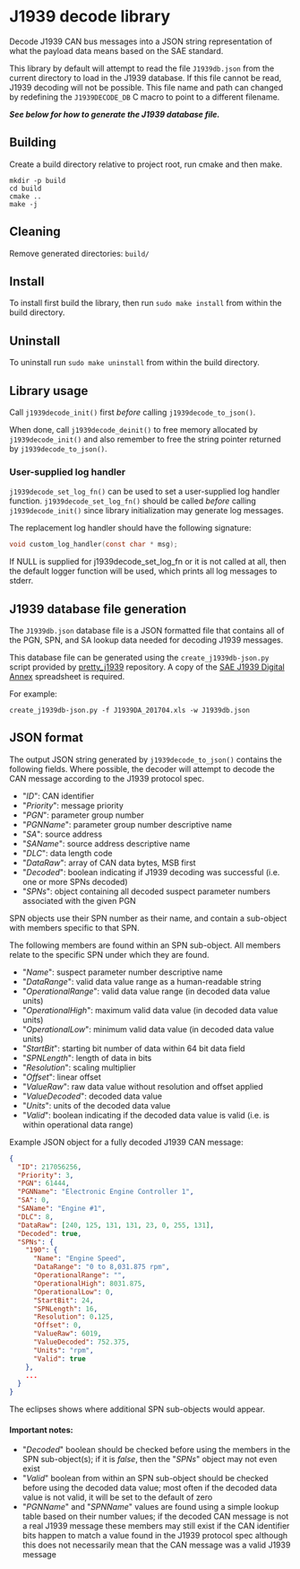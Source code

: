 # J1939 decode library

Decode J1939 CAN bus messages into a JSON string representation of what the payload data means based on the SAE standard.

This library by default will attempt to read the file `J1939db.json` from the current directory to load in the J1939 database.
If this file cannot be read, J1939 decoding will not be possible.
This file name and path can changed by redefining the `J1939DECODE_DB` C macro to point to a different filename.

***See below for how to generate the J1939 database file.***

## Building

Create a build directory relative to project root, run cmake and then make.

```
mkdir -p build
cd build
cmake ..
make -j
```

## Cleaning

Remove generated directories: `build/`

## Install

To install first build the library, then run `sudo make install` from within the build directory.

## Uninstall

To uninstall run `sudo make uninstall` from within the build directory.

## Library usage

Call `j1939decode_init()` first _before_ calling `j1939decode_to_json()`.

When done, call `j1939decode_deinit()` to free memory allocated by `j1939decode_init()` and also remember to free the string pointer returned by `j1939decode_to_json()`.

### User-supplied log handler

`j1939decode_set_log_fn()` can be used to set a user-supplied log handler function.
`j1939decode_set_log_fn()` should be called _before_ calling `j1939decode_init()` since library initialization may generate log messages.

The replacement log handler should have the following signature:

```c
void custom_log_handler(const char * msg);
```

If NULL is supplied for j1939decode_set_log_fn or it is not called at all, then the default logger function will be used, which prints all log messages to stderr.

## J1939 database file generation

The `J1939db.json` database file is a JSON formatted file that contains all of the PGN, SPN, and SA lookup data needed for decoding J1939 messages.

This database file can be generated using the `create_j1939db-json.py` script provided by [pretty\_j1939](https://github.com/nmfta-repo/pretty_j1939) repository.
A copy of the [SAE J1939 Digital Annex](https://www.sae.org/standards/content/j1939da_201704/) spreadsheet is required.

For example:

```
create_j1939db-json.py -f J1939DA_201704.xls -w J1939db.json
```

## JSON format

The output JSON string generated by `j1939decode_to_json()` contains the following fields.
Where possible, the decoder will attempt to decode the CAN message according to the J1939 protocol spec.

* "_ID_": CAN identifier
* "_Priority_": message priority
* "_PGN_": parameter group number
* "_PGNName_": parameter group number descriptive name
* "_SA_": source address
* "_SAName_": source address descriptive name
* "_DLC_": data length code
* "_DataRaw_": array of CAN data bytes, MSB first
* "_Decoded_": boolean indicating if J1939 decoding was successful (i.e. one or more SPNs decoded)
* "_SPNs_": object containing all decoded suspect parameter numbers associated with the given PGN

SPN objects use their SPN number as their name, and contain a sub-object with members specific to that SPN.

The following members are found within an SPN sub-object.
All members relate to the specific SPN under which they are found.

* "_Name_": suspect parameter number descriptive name
* "_DataRange_": valid data value range as a human-readable string
* "_OperationalRange_": valid data value range (in decoded data value units)
* "_OperationalHigh_": maximum valid data value (in decoded data value units)
* "_OperationalLow_": minimum valid data value (in decoded data value units)
* "_StartBit_": starting bit number of data within 64 bit data field
* "_SPNLength_": length of data in bits
* "_Resolution_": scaling multiplier
* "_Offset_": linear offset
* "_ValueRaw_": raw data value without resolution and offset applied
* "_ValueDecoded_": decoded data value
* "_Units_": units of the decoded data value
* "_Valid_": boolean indicating if the decoded data value is valid (i.e. is within operational data range)

Example JSON object for a fully decoded J1939 CAN message:

```json
{
  "ID": 217056256,
  "Priority": 3,
  "PGN": 61444,
  "PGNName": "Electronic Engine Controller 1",
  "SA": 0,
  "SAName": "Engine #1",
  "DLC": 8,
  "DataRaw": [240, 125, 131, 131, 23, 0, 255, 131],
  "Decoded": true,
  "SPNs": {
    "190": {
      "Name": "Engine Speed",
      "DataRange": "0 to 8,031.875 rpm",
      "OperationalRange": "",
      "OperationalHigh": 8031.875,
      "OperationalLow": 0,
      "StartBit": 24,
      "SPNLength": 16,
      "Resolution": 0.125,
      "Offset": 0,
      "ValueRaw": 6019,
      "ValueDecoded": 752.375,
      "Units": "rpm",
      "Valid": true
    },
    ...
  }
}
```

The eclipses shows where additional SPN sub-objects would appear.

#### Important notes:

* "_Decoded_" boolean should be checked before using the members in the SPN sub-object(s); if it is _false_, then the "_SPNs_" object may not even exist
* "_Valid_" boolean from within an SPN sub-object should be checked before using the decoded data value; most often if the decoded data value is not valid, it will be set to the default of zero
* "_PGNName_" and "_SPNName_" values are found using a simple lookup table based on their number values; if the decoded CAN message is not a real J1939 message these members may still exist if the CAN identifier bits happen to match a value found in the J1939 protocol spec although this does not necessarily mean that the CAN message was a valid J1939 message
